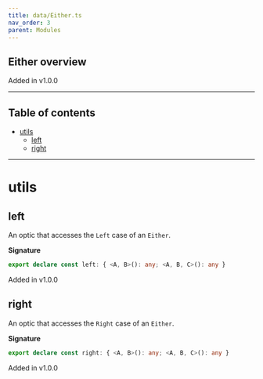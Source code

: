 ```yaml
---
title: data/Either.ts
nav_order: 3
parent: Modules
---
```


## Either overview

Added in v1.0.0

---

<h2 class="text-delta">Table of contents</h2>

- [utils](#utils)
  - [left](#left)
  - [right](#right)

---

# utils

## left

An optic that accesses the `Left` case of an `Either`.

**Signature**

```ts
export declare const left: { <A, B>(): any; <A, B, C>(): any }
```

Added in v1.0.0

## right

An optic that accesses the `Right` case of an `Either`.

**Signature**

```ts
export declare const right: { <A, B>(): any; <A, B, C>(): any }
```

Added in v1.0.0
